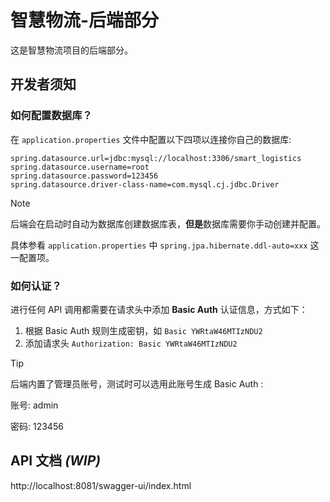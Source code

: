 # 智慧物流-后端部分

这是智慧物流项目的后端部分。

## 开发者须知

### 如何配置数据库？

在 `application.properties` 文件中配置以下四项以连接你自己的数据库:

```properties
spring.datasource.url=jdbc:mysql://localhost:3306/smart_logistics
spring.datasource.username=root
spring.datasource.password=123456
spring.datasource.driver-class-name=com.mysql.cj.jdbc.Driver
```

> [!NOTE]
> 后端会在启动时自动为数据库创建数据库表，**但是**数据库需要你手动创建并配置。
> 
> 具体参看 `application.properties` 中 `spring.jpa.hibernate.ddl-auto=xxx` 这一配置项。

### 如何认证？

进行任何 API 调用都需要在请求头中添加 **Basic Auth** 认证信息，方式如下：

1. 根据 Basic Auth 规则生成密钥，如 `Basic YWRtaW46MTIzNDU2`
2. 添加请求头 `Authorization: Basic YWRtaW46MTIzNDU2`

> [!TIP]
> 后端内置了管理员账号，测试时可以选用此账号生成 Basic Auth :
> 
> 账号: admin
> 
> 密码: 123456

## API 文档 *(WIP)*

http://localhost:8081/swagger-ui/index.html





